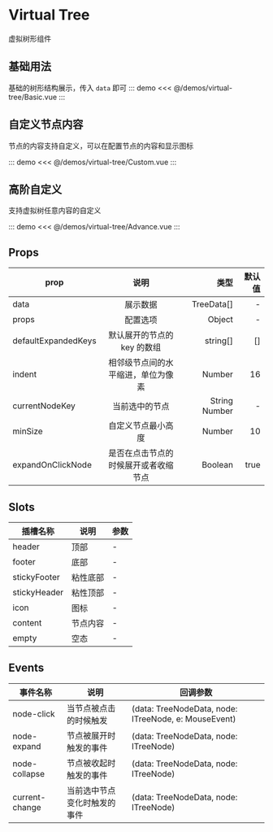 # Virtual Tree

虚拟树形组件

## 基础用法

基础的树形结构展示，传入 `data` 即可
::: demo
<<< @/demos/virtual-tree/Basic.vue
:::

## 自定义节点内容

节点的内容支持自定义，可以在配置节点的内容和显示图标

::: demo
<<< @/demos/virtual-tree/Custom.vue
:::

## 高阶自定义

支持虚拟树任意内容的自定义

::: demo
<<< @/demos/virtual-tree/Advance.vue
:::

## Props

| prop                |                 说明                 |          类型 | 默认值 |
| ------------------- | :----------------------------------: | ------------: | -----: |
| data                |               展示数据               |    TreeData[] |      - |
| props               |               配置选项               |        Object |      - |
| defaultExpandedKeys |     默认展开的节点的 key 的数组      |      string[] |     [] |
| indent              |  相邻级节点间的水平缩进，单位为像素  |        Number |     16 |
| currentNodeKey      |            当前选中的节点            | String Number |      - |
| minSize             |          自定义节点最小高度          |        Number |     10 |
| expandOnClickNode   | 是否在点击节点的时候展开或者收缩节点 |       Boolean |   true |

## Slots

| 插槽名称     | 说明     | 参数 |
| ------------ | -------- | ---- |
| header       | 顶部     | -    |
| footer       | 底部     | -    |
| stickyFooter | 粘性底部 | -    |
| stickyHeader | 粘性顶部 | -    |
| icon         | 图标     | -    |
| content      | 节点内容 | -    |
| empty        | 空态     | -    |

## Events

| 事件名称       | 说明                         | 回调参数                                             |
| -------------- | ---------------------------- | ---------------------------------------------------- |
| node-click     | 当节点被点击的时候触发       | (data: TreeNodeData, node: ITreeNode, e: MouseEvent) |
| node-expand    | 节点被展开时触发的事件       | (data: TreeNodeData, node: ITreeNode)                |
| node-collapse  | 节点被收起时触发的事件       | (data: TreeNodeData, node: ITreeNode)                |
| current-change | 当前选中节点变化时触发的事件 | (data: TreeNodeData, node: ITreeNode)                |
